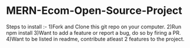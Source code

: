 # MERN-Ecom-Open-Source-Project
Steps to install :-
1)Fork and Clone this git repo on your computer.
2)Run npm install 
3)Want to add a feature or report a bug, do so by firing a PR.
4)Want to be listed in readme, contribute atleast 2 features to the project.

